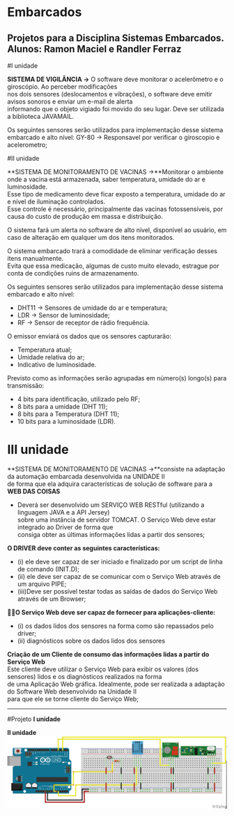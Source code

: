 # Embarcados
Projetos para a Disciplina Sistemas Embarcados.<br>
Alunos: Ramon Maciel  e Randler Ferraz <br>
----------------------------------------------

#I unidade

**SISTEMA DE VIGILÂNCIA →** O software deve monitorar o acelerômetro e o giroscópio. Ao perceber modificações<br>
nos dois sensores (deslocamentos e vibrações), o software deve emitir avisos sonoros e enviar um e-mail de alerta<br>
informando que o objeto vigiado foi movido do seu lugar. Deve ser utilizada a biblioteca JAVAMAIL.<br>

Os seguintes sensores serão utilizados para implementação desse sistema embarcado e alto nível: 
GY-80 → Responsavel por verificar o giroscopio e acelerometro;

#II unidade

**SISTEMA DE MONITORAMENTO DE VACINAS →**Monitorar o ambiente onde a vacina está armazenada, saber temperatura, umidade do ar e luminosidade.<br> 
Esse tipo de medicamento deve ficar exposto a temperatura, umidade do ar e nível de iluminação controlados. <br>
Esse controle é necessário, principalmente das vacinas fotossensíveis, por causa do custo de produção em massa e distribuição. <br> 

O sistema fará um alerta no software de alto nível, disponível ao usuário, em caso de alteração em qualquer um dos itens monitorados.<br>

O sistema embarcado trará a comodidade de eliminar verificação desses itens manualmente.<br> 
Evita que essa medicação, algumas de custo muito elevado, estrague por conta de condições ruins de armazenamento.<br> 

Os seguintes sensores serão utilizados para implementação desse sistema embarcado e alto nível: <br>
* DHT11 → Sensores de umidade do ar e temperatura; <br>
* LDR → Sensor de luminosidade; <br>
* RF → Sensor de receptor de rádio frequência.<br>

O emissor enviará os dados que os sensores capturarão:<br>
* Temperatura atual;<br>
* Umidade relativa do ar;<br>
* Indicativo de luminosidade.<br>

Previsto como as informações serão agrupadas em número(s) longo(s) para transmissão:<br>
* 4 bits para identificação, utilizado pelo RF; <br>
* 8 bits para a umidade (DHT 11);  <br>
* 8 bits para a Temperatura (DHT 11); <br> 
* 10 bits para a luminosidade (LDR).<br>

# III unidade

**SISTEMA DE MONITORAMENTO DE VACINAS →**consiste na adaptação da automação embarcada desenvolvida na UNIDADE II <br> 
de forma que ela adquira características de solução de software para a **WEB DAS COISAS**<br>

* Deverá ser desenvolvido um SERVIÇO WEB RESTful (utilizando a linguagem JAVA e a API Jersey) <br>
sobre uma instância de servidor TOMCAT. O Serviço Web deve estar integrado ao Driver de forma que<br>
consiga obter as últimas informações lidas a partir dos sensores;<br>

**O DRIVER deve conter as seguintes características:** <br>
* (i) ele deve ser capaz de ser iniciado e finalizado por um script de linha de comando (INIT.D);<br> 
* (ii) ele deve ser capaz de se comunicar com o Serviço Web através de um arquivo PIPE;<br>
* (iii)Deve ser possível testar todas as saídas de dados do Serviço Web através de um Browser;<br>

**O Serviço Web deve ser capaz de fornecer para aplicações-cliente:** 
* (i) os dados lidos dos sensores na forma como são repassados pelo driver;<br>
* (ii) diagnósticos sobre os dados lidos dos sensores <br>

**Criação de um Cliente de consumo das informações lidas a partir do Serviço Web**<br>
Este cliente deve utilizar o Serviço Web para exibir os valores (dos sensores) lidos e os diagnósticos realizados na forma<br>
de uma Aplicação Web gráfica. Idealmente, pode ser realizada a adaptação do Software Web desenvolvido na Unidade II<br>
para que ele se torne cliente do Serviço Web;<br>

--------------------------------------------------------

#Projeto 
**I unidade**<br>

**II unidade**<br>
![alt tag](https://github.com/ramonmsp/embarcados/blob/master/Vacina_image.jpg)


